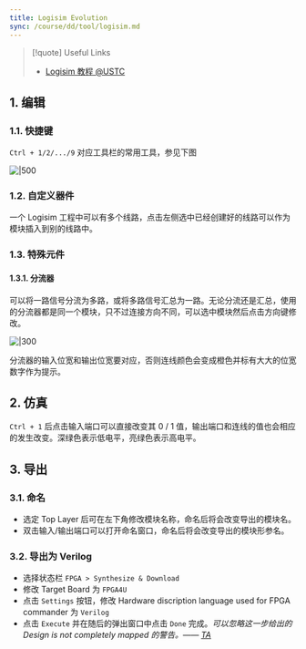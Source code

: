 ```yaml
---
title: Logisim Evolution
sync: /course/dd/tool/logisim.md
---
```


> [!quote] Useful Links
> - [Logisim 教程 @USTC](https://vlab.ustc.edu.cn/guide/doc_logisim.html)

## 1. 编辑

### 1.1. 快捷键

`Ctrl + 1/2/.../9` 对应工具栏的常用工具，参见下图
  
  ![|500](https://static.memset0.cn/img/v6/2024/03/16/SgAO9fzz.png)

### 1.2. 自定义器件

一个 Logisim 工程中可以有多个线路，点击左侧选中已经创建好的线路可以作为模块插入到别的线路中。


### 1.3. 特殊元件

#### 1.3.1. 分流器

可以将一路信号分流为多路，或将多路信号汇总为一路。无论分流还是汇总，使用的分流器都是同一个模块，只不过连接方向不同，可以选中模块然后点击方向键修改。

![|300](https://static.memset0.cn/img/v6/2024/03/16/3PpJZPOr.png)

分流器的输入位宽和输出位宽要对应，否则连线颜色会变成橙色并标有大大的位宽数字作为提示。

## 2. 仿真

`Ctrl + 1` 后点击输入端口可以直接改变其 0 / 1 值，输出端口和连线的值也会相应的发生改变。深绿色表示低电平，亮绿色表示高电平。

## 3. 导出

### 3.1. 命名

- 选定 Top Layer 后可在左下角修改模块名称，命名后将会改变导出的模块名。
- 双击输入/输出端口可以打开命名窗口，命名后将会改变导出的模块形参名。

### 3.2. 导出为 Verilog

- 选择状态栏 `FPGA > Synthesize & Download`
- 修改 Target Board 为 `FPGA4U`
- 点击 `Settings` 按钮，修改 Hardware discription language used for FPGA commander 为 `Verilog`
- 点击 `Execute` 并在随后的弹出窗口中点击 `Done` 完成。*可以忽略这一步给出的 Design is not completely mapped 的警告。—— [TA](https://guahao31.github.io/2024_DD/warmup/lab4/)*
